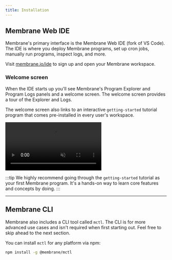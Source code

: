 ```yaml
---
title: Installation
---
```


## Membrane Web IDE

Membrane's primary interface is the Membrane Web IDE (fork of VS Code). The IDE is where you deploy Membrane programs, set up cron jobs, manually run programs, inspect logs, and more.

Visit [membrane.io/ide](https://www.membrane.io/ide) to sign up and open your Membrane workspace.

### Welcome screen

When the IDE starts up you'll see Membrane's Program Explorer and Program Logs panels and a welcome screen. The welcome screen provides a tour of the Explorer and Logs.

The welcome screen also links to an interactive `getting-started` tutorial program that comes pre-installed in every user's workspace.

<video src="/cloud-assets/getting-started.mp4" muted autoplay loop></video>

:::tip
We highly recommend going through the `getting-started` tutorial as your first Membrane program. It's a hands-on way to learn core features and concepts by doing.
:::

---

## Membrane CLI

Membrane also includes a CLI tool called `mctl`. The CLI is for more advanced use cases and isn't required when first starting out. Feel free to skip ahead to the next section.

You can install `mctl` for any platform via npm:

```sh
npm install -g @membrane/mctl
```
